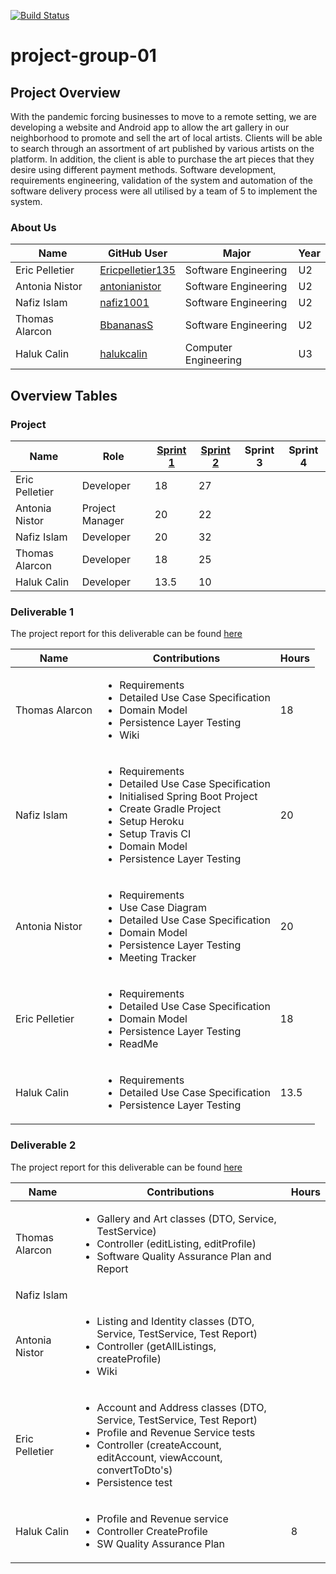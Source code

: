 [![Build Status](https://travis-ci.com/McGill-ECSE321-Fall2020/project-group-01.svg?token=R2qFKvxsdeq9wpiotw7t&branch=master)](https://travis-ci.com/McGill-ECSE321-Fall2020/project-group-01)

# project-group-01
## Project Overview
With the pandemic forcing businesses to move to a remote setting, we are developing a website and Android app to allow the art gallery in our neighborhood to promote and sell the art of local artists. Clients will be able to search through an assortment of art published by various artists on the platform. In addition, the client is able to purchase the art pieces that they desire using different payment methods. Software development, requirements engineering, validation of the system and automation of the software delivery process were all utilised by a team of 5 to implement the system.

### About Us
| Name | GitHub User | Major | Year |
| ------------- | ------------- | ------------- | ------------- |
|Eric Pelletier | [Ericpelletier135](https://github.com/Ericpelletier135) | Software Engineering | U2 |
|Antonia Nistor | [antonianistor](https://github.com/antonianistor) | Software Engineering | U2|
|Nafiz Islam | [nafiz1001](https://github.com/nafiz1001) | Software Engineering | U2 |
|Thomas Alarcon | [BbananasS](https://github.com/BbananasS) | Software Engineering | U2 |
|Haluk Calin | [halukcalin](https://github.com/halukcalin) | Computer Engineering | U3 |

## Overview Tables
### Project
| Name | Role | [Sprint 1](https://github.com/McGill-ECSE321-Fall2020/project-group-01/blob/master/README.md#deliverable-1) | [Sprint 2](https://github.com/McGill-ECSE321-Fall2020/project-group-01/blob/master/README.md#deliverable-2) | Sprint 3 | Sprint 4 |
| ------------- | ------------- | ------------- | ------------- | ------------- | ------------- |
|Eric Pelletier | Developer |18|27
|Antonia Nistor |Project Manager |20|22
|Nafiz Islam | Developer|20|32
|Thomas Alarcon | Developer| 18|25
|Haluk Calin | Developer| 13.5|10

### Deliverable 1

The project report for this deliverable can be found [here](https://github.com/McGill-ECSE321-Fall2020/project-group-01/wiki/Sprint-1)

Name|Contributions|Hours
----|-------------|-----
Thomas Alarcon|<ul><li>Requirements</li> <li>Detailed Use Case Specification</li> <li>Domain Model</li> <li>Persistence Layer Testing</li> <li>Wiki</li></ul>|18
Nafiz Islam|<ul><li>Requirements</li> <li>Detailed Use Case Specification</li><li>Initialised Spring Boot Project</li><li>Create Gradle Project</li><li>Setup Heroku</li><li>Setup Travis CI</li><li>Domain Model</li> <li>Persistence Layer Testing</li>|20
Antonia Nistor|<ul><li>Requirements</li> <li>Use Case Diagram</li> <li>Detailed Use Case Specification</li> <li>Domain Model</li> <li>Persistence Layer Testing</li> <li>Meeting Tracker</li></ul>|20
Eric Pelletier|<ul><li>Requirements</li> <li>Detailed Use Case Specification</li> <li>Domain Model</li> <li>Persistence Layer Testing</li> <li>ReadMe</li> <ul>|18
Haluk Calin|<ul><li>Requirements</li> <li>Detailed Use Case Specification</li> <li>Persistence Layer Testing</li> <ul>|13.5  
  
  ### Deliverable 2

The project report for this deliverable can be found [here](https://github.com/McGill-ECSE321-Fall2020/project-group-01/wiki/Sprint-2)

Name|Contributions|Hours
----|-------------|-----
Thomas Alarcon|<ul><li>Gallery and Art classes (DTO, Service, TestService)</li> <li>Controller (editListing, editProfile)</li> <li>Software Quality Assurance Plan and Report</li></ul>|
Nafiz Islam||
Antonia Nistor|<ul><li>Listing and Identity classes (DTO, Service, TestService, Test Report)</li> <li>Controller (getAllListings, createProfile)</li> <li>Wiki</li></ul>|
Eric Pelletier|<ul><li>Account and Address classes (DTO, Service, TestService, Test Report) </li> <li>Profile and Revenue Service tests </li> <li>Controller (createAccount, editAccount, viewAccount, convertToDto's) </li> <li>Persistence test </li></ul>|
Haluk Calin|<ul><li>Profile and Revenue service </li><li> Controller CreateProfile </li><li> SW Quality Assurance Plan | 8
